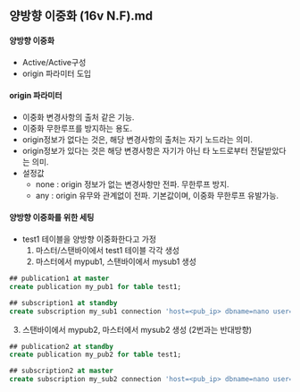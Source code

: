 ## 양방향 이중화 (16v N.F).md
#### 양방향 이중화
- Active/Active구성
- origin 파라미터 도입

#### origin 파라미터
- 이중화 변경사항의 출처 같은 기능.
- 이중화 무한루프를 방지하는 용도.
- origin정보가 없다는 것은, 해당 변경사항의 출처는 자기 노드라는 의미.
- origin정보가 있다는 것은 해당 변경사항은 자기가 아닌 타 노드로부터 전달받았다는 의미.  
- 설정값
  - none : origin 정보가 없는 변경사항만 전파. 무한루프 방지.
  - any : origin 유무와 관계없이 전파. 기본값이며, 이중화 무한루프 유발가능.
 
#### 양방향 이중화를 위한 세팅
- test1 테이블을 양방향 이중화한다고 가정
  1. 마스터/스탠바이에서 test1 테이블 각각 생성
  2. 마스터에서 mypub1, 스탠바이에서 mysub1 생성
```sql
## publication1 at master
create publication my_pub1 for table test1;

## subscription1 at standby
create subscription my_sub1 connection 'host=<pub_ip> dbname=nano user=repuser password=repuser' publication my_pub1 with (copy-data=false, origin=none);
```
  3. 스탠바이에서 mypub2, 마스터에서 mysub2 생성 (2번과는 반대방향)
```sql
## publication2 at standby
create publication my_pub2 for table test1;

## subscription2 at master
create subscription my_sub2 connection 'host=<pub_ip> dbname=nano user=repuser password=repuser' publication my_pub2 with (copy-data=false, origin=none);
```

